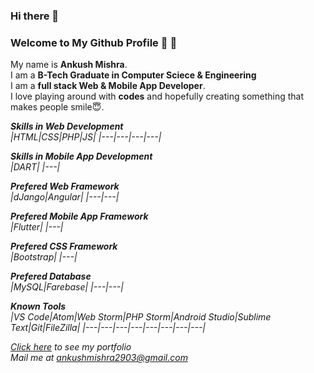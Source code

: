 ### Hi there 👋
### Welcome to My Github Profile	:pray:	:pray:

My name is <b>Ankush Mishra</b>. <br>
I am a <b>B-Tech Graduate in Computer Sciece & Engineering</b><br>
I am a <b>full stack Web & Mobile App Developer</b>. <br>
I love playing around with <b>codes</b> and hopefully creating something that makes people smile:innocent:. <br>

<i><b>Skills in Web Development</b><i> <br>
|HTML|CSS|PHP|JS|
|---|---|---|---|

<i><b>Skills in Mobile App Development</b><i> <br>
|DART|
|---|

<i><b>Prefered Web Framework</b><i> <br>
|dJango|Angular|
|---|---|

<i><b>Prefered Mobile App Framework</b><i> <br>
|Flutter|
|---|
  
<i><b>Prefered CSS Framework</b><i> <br>
|Bootstrap|
|---|
  
<i><b>Prefered Database</b><i> <br>
|MySQL|Farebase|
|---|---|

<i><b>Known Tools</b><i> <br>
|VS Code|Atom|Web Storm|PHP Storm|Android Studio|Sublime Text|Git|FileZilla|
|---|---|---|---|---|---|---|---|
  
[Click here](https://www.ankushmishra.com "My Portfolio") to see my portfolio <br>
Mail me at [ankushmishra2903@gmail.com](mailto:ankushmishra2903@gmail.com)
